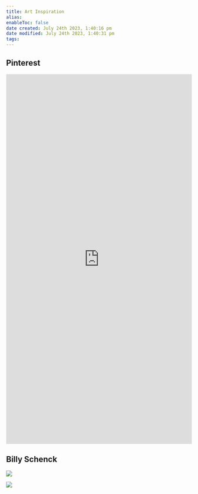 ```yaml
---
title: Art Inspiration
alias: 
enableToc: false
date created: July 24th 2023, 1:40:16 pm
date modified: July 24th 2023, 1:40:31 pm
tags: 
---
```

## Pinterest
<iframe src='https://widgets.sociablekit.com/pinterest-board/iframe/178364' frameborder='0' width='100%' height='1000'></iframe>

## Billy Schenck

![](https://billyschenck.com/wp-content/gallery/home-page-1-2022-1//Advance-of-Western-Civilization-Med-Res.jpg)

![](https://d32dm0rphc51dk.cloudfront.net/T-AvLdNRzdDwxHRV44JIew/large.jpg)
